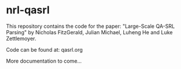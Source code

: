 # nrl-qasrl

This repository contains the code for the paper: "Large-Scale QA-SRL Parsing" by Nicholas FitzGerald, Julian Michael, Luheng He and Luke Zettlemoyer.

Code can be found at: qasrl.org

More documentation to come...
